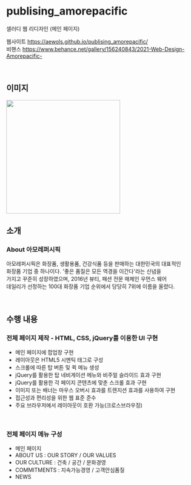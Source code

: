 # publising_amorepacific
샐러디 웹 리디자인 (메인 페이지)

웹사이트 https://aewols.github.io/publising_amorepacific/
<br>비핸스 https://www.behance.net/gallery/156240843/2021-Web-Design-Amorepacific-

<br>

## 이미지
<img src="publishing_pbg_01.png" width="300">

<br>

## 소개
### About 아모레퍼시픽

아모레퍼시픽은 화장품, 생활용품, 건강식품 등을 판매하는 대한민국의 대표적인
<br>화장품 기업 중 하나이다. '좋은 품질은 모든 역경을 이간다'라는 신념을
<br>가지고 꾸준히 성장하였으며, 2016년 뷰티, 패션 전문 매체인 우먼스 웨어
<br>데일리가 선정하는 100대 화장품 기업 순위에서 당당히 7위에 이름을 올렸다.

<br>

## 수행 내용
### 전체 페이지 제작 - HTML, CSS, jQuery를 이용한 UI 구현

* 메인 페이지에 팝업창 구현
* 레이아웃은 HTML5 시멘틱 태그로 구성
* 스크롤에 따른 탑 버튼 및 퀵 메뉴 생성
* jQuery를 활용한 탑 네비게이션 메뉴와 비주얼 슬라이드 효과 구현
* jQuery를 활용한 각 페이지 콘텐츠에 맞춘 스크롤 효과 구현
* 이미지 또는 배너는 마우스 오버시 효과를 트렌지션 효과를 사용하여 구현
* 접근성과 편리성을 위한 웹 표준 준수
* 주요 브라우저에서 레이아웃이 호환 가능(크로스브라우징)
<br>

### 전체 페이지 메뉴 구성

* 메인 페이지
* ABOUT US : OUR STORY / OUR VALUES
* OUR CULTURE : 건축 / 공간 / 문화경영
* COMMITMENTS : 지속가능경영 / 고객안심품질
* NEWS
